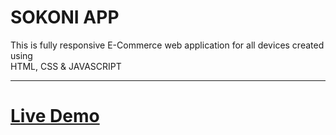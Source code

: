 <h1>SOKONI APP</h1>

<p>This is fully responsive E-Commerce web application for all devices created using <br>HTML, CSS & JAVASCRIPT</p>
<hr/>
<h1><b><a href="https://psoftonic.github.io/sokoni-app/" target="_blank">Live Demo</a></b></h1>

